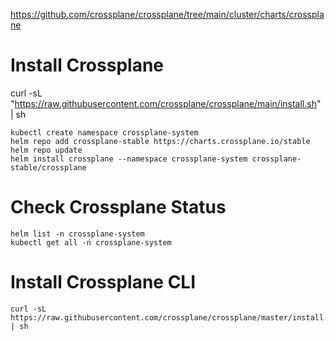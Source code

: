 https://github.com/crossplane/crossplane/tree/main/cluster/charts/crossplane

# Install Crossplane

curl -sL "https://raw.githubusercontent.com/crossplane/crossplane/main/install.sh" | sh

```
kubectl create namespace crossplane-system
helm repo add crossplane-stable https://charts.crossplane.io/stable
helm repo update
helm install crossplane --namespace crossplane-system crossplane-stable/crossplane
```

# Check Crossplane Status

```
helm list -n crossplane-system
kubectl get all -n crossplane-system
```

# Install Crossplane CLI

```
curl -sL https://raw.githubusercontent.com/crossplane/crossplane/master/install.sh | sh
```
